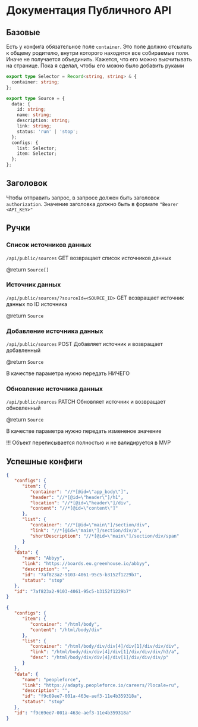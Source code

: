 # Документация Публичного API

## Базовые

Есть у конфига обязательное поле `container`. Это поле должно отсылать к общему родителю, внутри которого находятся все собираемые поля. Иначе не получается объединить. Кажется, что его можно высчитывать на странице. Пока я сделал, чтобы его можно было добавить руками

```ts
export type Selector = Record<string, string> & {
  container: string;
};

export type Source = {
  data: {
    id: string;
    name: string;
    description: string;
    link: string;
    status: 'run' | 'stop';
  };
  configs: {
    list: Selector;
    item: Selector;
  };
};
```

## Заголовок

Чтобы отправить запрос, в запросе должен быть заголовок `authorization`. Значение заголовка должно быть в формате `"Bearer <API_KEY>"`

## Ручки

### Список источников данных

`/api/public/sources` GET возвращает список источников данных

@return `Source[]`

### Источник данных

`/api/public/sources/?sourceId=<SOURCE_ID>` GET возвращает источник данных по ID источника

@return `Source`

### Добавление источника данных

`/api/public/sources` POST Добавляет источник и возвращает добавленный

@return `Source`

В качестве параметра нужно передать НИЧЕГО

### Обновление источника данных

`/api/public/sources` PATCH Обновляет источник и возвращает обновленный

@return `Source`

В качестве параметра нужно передать измененое значение

!!! Объект переписывается полностью и не валидируется в MVP

## Успешные конфиги

```json
{
   "configs": {
      "item": {
         "container": "//*[@id=\"app_body\"]",
         "header": "//*[@id=\"header\"]/h1",
         "location": "//*[@id=\"header\"]/div",
         "content": "//*[@id=\"content\"]"
      },
      "list": {
         "container": "//*[@id=\"main\"]/section/div",
         "link": "//*[@id=\"main\"]/section/div/a",
         "shortDescription": "//*[@id=\"main\"]/section/div/span"
      }
   },
   "data": {
      "name": "Abbyy",
      "link": "https://boards.eu.greenhouse.io/abbyy",
      "description": "",
      "id": "7af823a2-9103-4061-95c5-b3152f1229b7",
      "status": "stop"
   },
   "id": "7af823a2-9103-4061-95c5-b3152f1229b7"
}

{
   "configs": {
      "item": {
         "container": "/html/body",
         "content": "/html/body/div"
      },
      "list": {
         "container": "/html/body/div/div[4]/div[1]/div/div/div",
         "link": "/html/body/div/div[4]/div[1]/div/div/div/h3/a",
         "desc": "/html/body/div/div[4]/div[1]/div/div/div/p"
      }
   },
   "data": {
      "name": "peopleforce",
      "link": "https://adapty.peopleforce.io/careers/?locale=ru",
      "description": "",
      "id": "f9c69ee7-001a-463e-aef3-11e4b359318a",
      "status": "stop"
   },
   "id": "f9c69ee7-001a-463e-aef3-11e4b359318a"
}
```

